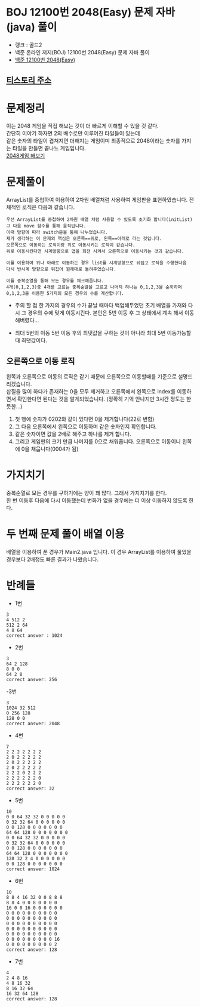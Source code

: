 # BOJ 12100번 2048(Easy) 문제 자바(java)  풀이
- 랭크 : 골드2
- 백준 온라인 저지(BOJ) 12100번 2048(Easy) 문제 자바 풀이
- [백준 12100번 2048(Easy)](https://www.acmicpc.net/problem/12100)

## [티스토리 주소](https://hoho325.tistory.com/)

# 문제정리
이는 2048 게임을 직접 해보는 것이 더 빠르게 이해할 수 있을 것 같다.  
간단히 이야기 하자면 2의 배수로만 이루어진 타일들이 있는데  
같은 숫자의 타일이 겹쳐지면 더해지는 게임이며 최종적으로 2048이라는 숫자를 가지는 타일을 만들면 끝나느 게임입니다.  
[2048게임 해보기](https://play2048.co/)

# 문제풀이
ArrayList를 중첩하여 이용하여 2차원 배열처럼 사용하여 게임판을 표현하였습니다.
전체적인 로직은 다음과 같습니다.
```
우선 ArrayList를 중첩하여 2차원 배열 처럼 사용할 수 있도록 초기화 합니다(initList)
그 다음 move 함수를 통해 움직입니다.
이때 방향에 따라 switch문을 통해 나누었습니다.
제가 생각하는 이 문제의 핵심은 오른쪽==위로, 왼쪽==아래로 라는 것입니다.
오른쪽으로 이동하는 로직이랑 위로 이동시키는 로직이 같습니다.
위로 이동시킨다면 시계방향으로 맵을 회전 시켜서 오른쪽으로 이동시키는 것과 같습니다.
  
이를 이용하여 위나 아래로 이동하는 경우 list를 시계방향으로 뒤집고 로직을 수행한다음
다시 반시계 방향으로 뒤집어 원래대로 돌려주었습니다.

이를 중복순열을 통해 모든 경우를 체크해줍니다.
4개(0,1,2,3)중 4개를 고르는 중복순열을 고르고 나머지 하나는 0,1,2,3을 순회하며
0,1,2,3을 이용한 5가지의 모든 경우의 수를 계산합니다.
```

* 주의 할 점
한 가지의 경우의 수가 끝날 때마다 백업해두었던 초기 배열을 가져와 다시 그 경우의 수에 맞게 이동시킨다. 본인은 5번 이동 후 그 상태에서 계속 해서 이동해버렸다...

* 최대 5번의 이동
5번 이동 후의 최댓값을 구하는 것이 아니라 최대 5번 이동가능할때 최댓값이다.

## 오른쪽으로 이동 로직
왼쪽과 오른쪽으로 이동의 로직은 같기 때문에 오른쪽으로 이동할때를 기준으로 설명드리겠습니다.  
삽질을 많이 하다가 존재하는 0을 모두 제거하고 오른쪽에서 왼쪽으로 index를 이동하면서 확인한다면 된다는 것을 알게되었습니다. (정확히 기억 안나지만 3시간 정도는 한듯한...)  
1. 첫 행에 숫자가 0202와 같이 있다면 0을 제거합니다(22로 변함)
2. 그 다음 오른쪽에서 왼쪽으로 이동하며 같은 숫자인지 확인합니다.
3. 같은 숫자이면 값을 2배로 해주고 하나를 제거 합니다.
4. 그리고 게임판의 크기 만큼 나머지를 0으로 채워줍니다. 오른쪽으로 이동이니 왼쪽에 0을 채웁니다(0004가 됨)

# 가지치기
중복순열로 모든 경우를 구하기에는 양이 꽤 많다. 그래서 가지치기를 한다.  
한 번 이동후 다음에 다시 이동했는데 변화가 없을 경우에는 더 이상 이동하지 않도록 한다.

# 두 번째 문제 풀이 배열 이용
배열을 이용하여 푼 경우가 Main2.java 입니다.
이 경우 ArrayList를 이용하여 풀었을 경우보다 2배정도 빠른 결과가 나왔습니다.


# 반례들
- 1번
```
3
4 512 2
512 2 64
4 8 64
correct answer : 1024
```

- 2번
```
3
64 2 128
8 0 0
64 2 8
correct answer: 256
```

-3번
```
3
1024 32 512
0 256 128
128 0 0
correct answer: 2048
```

- 4번
```
7
2 2 2 2 2 2 2
2 0 2 2 2 2 2
2 0 2 2 2 2 2
2 0 2 2 2 2 2
2 2 2 0 2 2 2 
2 2 2 2 2 2 0
2 2 2 2 2 2 0
correct answer: 32
```

- 5번
```
10
0 0 64 32 32 0 0 0 0 0
0 32 32 64 0 0 0 0 0 0
0 0 128 0 0 0 0 0 0 0 
64 64 128 0 0 0 0 0 0 0
0 0 64 32 32 0 0 0 0 0
0 32 32 64 0 0 0 0 0 0
0 0 128 0 0 0 0 0 0 0 
64 64 128 0 0 0 0 0 0 0
128 32 2 4 0 0 0 0 0 0
0 0 128 0 0 0 0 0 0 0
correct answer: 1024
```

- 6번
```
10
8 8 4 16 32 0 0 8 8 8
8 8 4 0 0 8 0 0 0 0
16 0 0 16 0 0 0 0 0 0
0 0 0 0 0 0 0 0 0 0
0 0 0 0 0 0 0 0 0 0
0 0 0 0 0 0 0 0 0 0
0 0 0 0 0 0 0 0 0 0
0 0 0 0 0 0 0 0 0 0
0 0 0 0 0 0 0 0 0 16
0 0 0 0 0 0 0 0 0 2
correct answer: 128
```

- 7번
```
4
2 4 8 16
4 8 16 32
8 16 32 64
16 32 64 128
correct answer: 128
```